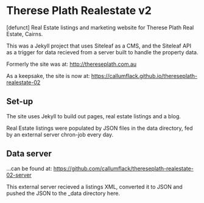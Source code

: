 # Therese Plath Realestate v2


[defunct] Real Estate listings and marketing website for Therese Plath Real Estate, Cairns.

This was a Jekyll project that uses Siteleaf as a CMS, and the Siteleaf API as a trigger for data recieved from a server built to handle the property data.

Formerly the site was at: http://thereseplath.com.au

As a keepsake, the site is now at: https://callumflack.github.io/thereseplath-realestate-02

## Set-up

The site uses Jekyll to build out pages, real estate listings and a blog. 

Real Estate listings were populated by JSON files in the data directory, fed by an external server chron-job every day. 

## Data server 

…can be found at: https://github.com/callumflack/thereseplath-realestate-02-server

This external server recieved a listings XML, converted it to JSON and pushed the JSON to the _data directory here.

